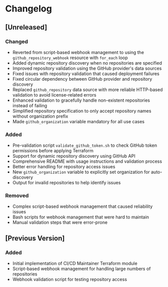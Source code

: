 # Changelog

## [Unreleased]

### Changed
- Reverted from script-based webhook management to using the `github_repository_webhook` resource with `for_each` loop
- Added dynamic repository discovery when no repositories are specified
- Improved repository validation using the GitHub provider's data sources
- Fixed issues with repository validation that caused deployment failures
- Fixed circular dependency between GitHub provider and repository discovery
- Replaced `github_repository` data source with more reliable HTTP-based validation to avoid license-related errors
- Enhanced validation to gracefully handle non-existent repositories instead of failing
- Simplified repository specification to only accept repository names without organization prefix
- Made `github_organization` variable mandatory for all use cases

### Added
- Pre-validation script `validate_github_token.sh` to check GitHub token permissions before applying Terraform
- Support for dynamic repository discovery using GitHub API
- Comprehensive README with usage instructions and validation process
- Better error handling for repository access issues
- New `github_organization` variable to explicitly set organization for auto-discovery
- Output for invalid repositories to help identify issues

### Removed
- Complex script-based webhook management that caused reliability issues
- Bash scripts for webhook management that were hard to maintain
- Manual validation steps that were error-prone

## [Previous Version]

### Added
- Initial implementation of CI/CD Maintainer Terraform module
- Script-based webhook management for handling large numbers of repositories
- Webhook validation script for testing repository access 
